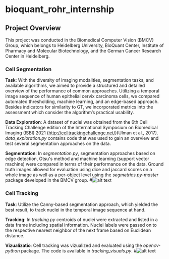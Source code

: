 # bioquant_rohr_internship

## Project Overview
This project was conducted in the Biomedical Computer Vision (BMCV)
Group, which belongs to Heidelberg University, BioQuant Center, Institute of Pharmacy
and Molecular Biotechnology, and the German Cancer Research Center in Heidelberg.

### Cell Segmentation
**Task**: With the diversity of imaging modalities, segmentation tasks, and available algorithms, we
aimed to provide a structured and detailed overview of the performance of common approaches.
Utilizing a temporal image sequence of human epithelial cervix carcinoma cells, we compared
automated thresholding, machine learning, and an edge-based approach. Besides indicators for
similarity to GT, we incorporated metrics into the assessment which consider the algorithm’s
practical usability.

**Data Exploration**: A dataset of nuclei was obtained from the 6th Cell Tracking Challenge edition of the International Symposium on Biomedical Imaging (ISBI) 2021 (http://celltrackingchallenge.net/)(Ulman et al., 2017).
*data_exploration.py* contains code that was used to gain an overview and test several segmentation approaches on the data.

**Segmentation**: In *segmentation.py*, segmentation approaches based on edge detection, Otsu's method and machine learning (support vector machine) were compared in terms of their performance on the data.
Ground truth images allowed for evaluation using dice and jaccard scores on a whole image as well as a per-object level using the *segmetrics.py-master* package developed in the BMCV group.
#![alt text](http://url/to/img.png)

### Cell Tracking
**Task**: Utilize the Canny-based segmentation approach, which yielded the best result, to track nuclei in the temporal image sequence at hand.

**Tracking**: In *tracking.py* centroids of nuclei were extracted and listed in a data frame including spatial information. Nuclei labels were passed on to the respective nearest neighbor of the next frame based on Euclidean distance.

**Vizualizatio**: Cell tracking was vizualized and evaluated using the *opencv-python* package. The code is available in *tracking_visuals.py*.
#![alt text](http://url/to/img.png)
